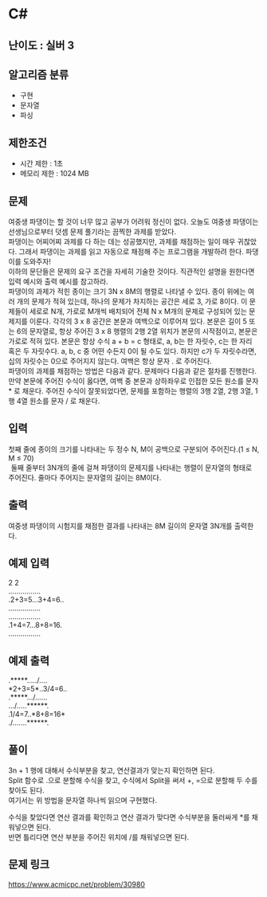 # C#

## 난이도 : 실버 3

## 알고리즘 분류
  - 구현
  - 문자열
  - 파싱

## 제한조건
  - 시간 제한 : 1초
  - 메모리 제한 : 1024 MB

## 문제
여중생 파댕이는 할 것이 너무 많고 공부가 어려워 정신이 없다. 오늘도 여중생 파댕이는 선생님으로부터 덧셈 문제 풀기라는 끔찍한 과제를 받았다.<br/>
파댕이는 어찌어찌 과제를 다 하는 데는 성공했지만, 과제를 채점하는 일이 매우 귀찮았다. 그래서 파댕이는 과제를 읽고 자동으로 채점해 주는 프로그램을 개발하려 한다. 파댕이를 도와주자!<br/>
이하의 문단들은 문제의 요구 조건을 자세히 기술한 것이다. 직관적인 설명을 원한다면 입력 예시와 출력 예시를 참고하라.<br/>
파댕이의 과제가 적힌 종이는 크기 3N x 8M의 행렬로 나타낼 수 있다. 종이 위에는 여러 개의 문제가 적혀 있는데, 하나의 문제가 차지하는 공간은 세로 3, 가로 8이다. 이 문제들이 세로로 N개, 가로로 M개씩 배치되어 전체 N x M개의 문제로 구성되어 있는 문제지를 이룬다. 각각의 3 x 8 공간은 본문과 여백으로 이루어져 있다. 본문은 길이 5 또는 6의 문자열로, 항상 주어진 3 x 8 행렬의 2행 2열 위치가 본문의 시작점이고, 본문은 가로로 적혀 있다. 본문은 항상 수식 a + b = c 형태로, a, b는 한 자릿수, c는 한 자리 혹은 두 자릿수다. a, b, c 중 어떤 수든지 0이 될 수도 있다. 하지만 c가 두 자릿수라면, 십의 자릿수는 0으로 주어지지 않는다. 여백은 항상 문자 . 로 주어진다.<br/>
파댕이의 과제를 채점하는 방법은 다음과 같다. 문제마다 다음과 같은 절차를 진행한다. 만약 본문에 주어진 수식이 옳다면, 여백 중 본문과 상하좌우로 인접한 모든 원소를 문자 * 로 채운다. 주어진 수식이 잘못되었다면, 문제를 포함하는 행렬의 3행 2열, 2행 3열, 1행 4열 원소를 문자 / 로 채운다.<br/>


## 입력
첫째 줄에 종이의 크기를 나타내는 두 정수 N, M이 공백으로 구분되어 주어진다.(1 ≤ N, M ≤ 70)<br/> 
둘째 줄부터 3N개의 줄에 걸쳐 파댕이의 문제지를 나타내는 행렬이 문자열의 형태로 주어진다. 줄마다 주어지는 문자열의 길이는 8M이다.<br/>


## 출력
여중생 파댕이의 시험지를 채점한 결과를 나타내는 8M 길이의 문자열 3N개를 출력한다.<br/>


## 예제 입력
2 2<br/>
\.\.\.\.\.\.\.\.\.\.\.\.\.\.\.\.<br/>
\.2+3=5\.\.\.3+4=6\.\.<br/>
\.\.\.\.\.\.\.\.\.\.\.\.\.\.\.\.<br/>
\.\.\.\.\.\.\.\.\.\.\.\.\.\.\.\.<br/>
\.1+4=7\.\.\.8+8=16\.<br/>
\.\.\.\.\.\.\.\.\.\.\.\.\.\.\.\.<br/>


## 예제 출력
\.\*\*\*\*\*\.\.\.\.\.\/\.\.\.\.<br/>
\*2+3=5\*\.\.3/4=6\.\.<br/>
\.\*\*\*\*\*\.\.\.\/\.\.\.\.\.\.<br/>
\.\.\.\/\.\.\.\.\.\*\*\*\*\*\*\.<br/>
\.1\/4=7\.\.\*8+8=16\*<br/>
\.\/\.\.\.\.\.\.\.\*\*\*\*\*\*\.<br/>


## 풀이
3n + 1 행에 대해서 수식부분을 찾고, 연산결과가 맞는지 확인하면 된다.<br/>
Split 함수로 .으로 분할해 수식을 찾고, 수식에서 Split을 써서 +, =으로 분할해 두 수를 찾아도 된다.<br/>
여기서는 위 방법을 문자열 하나씩 읽으며 구현했다.<br/>


수식을 찾았다면 연산 결과를 확인하고 연산 결과가 맞다면 수식부분을 둘러싸게 \*를 채워넣으면 된다.<br/>
반면 틀리다면 연산 부분을 주어진 위치에 \/를 채워넣으면 된다.<br/>


## 문제 링크
https://www.acmicpc.net/problem/30980